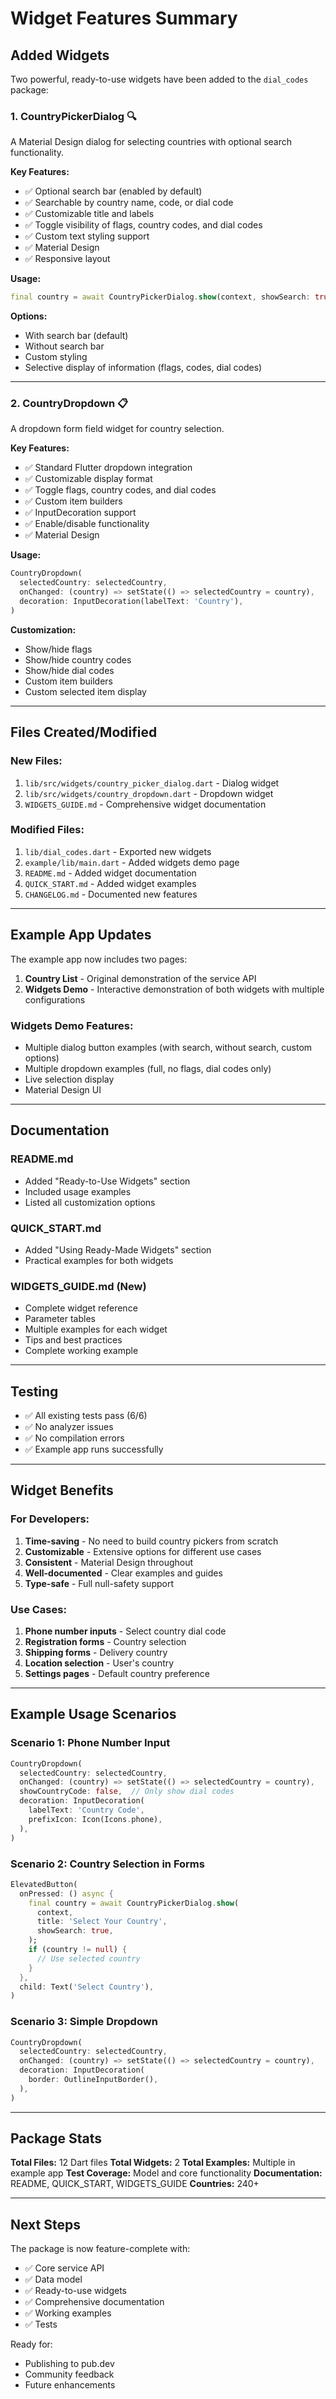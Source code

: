 # Widget Features Summary

## Added Widgets

Two powerful, ready-to-use widgets have been added to the `dial_codes` package:

### 1. CountryPickerDialog 🔍

A Material Design dialog for selecting countries with optional search functionality.

**Key Features:**
- ✅ Optional search bar (enabled by default)
- ✅ Searchable by country name, code, or dial code
- ✅ Customizable title and labels
- ✅ Toggle visibility of flags, country codes, and dial codes
- ✅ Custom text styling support
- ✅ Material Design
- ✅ Responsive layout

**Usage:**
```dart
final country = await CountryPickerDialog.show(context, showSearch: true);
```

**Options:**
- With search bar (default)
- Without search bar
- Custom styling
- Selective display of information (flags, codes, dial codes)

---

### 2. CountryDropdown 📋

A dropdown form field widget for country selection.

**Key Features:**
- ✅ Standard Flutter dropdown integration
- ✅ Customizable display format
- ✅ Toggle flags, country codes, and dial codes
- ✅ Custom item builders
- ✅ InputDecoration support
- ✅ Enable/disable functionality
- ✅ Material Design

**Usage:**
```dart
CountryDropdown(
  selectedCountry: selectedCountry,
  onChanged: (country) => setState(() => selectedCountry = country),
  decoration: InputDecoration(labelText: 'Country'),
)
```

**Customization:**
- Show/hide flags
- Show/hide country codes
- Show/hide dial codes
- Custom item builders
- Custom selected item display

---

## Files Created/Modified

### New Files:
1. `lib/src/widgets/country_picker_dialog.dart` - Dialog widget
2. `lib/src/widgets/country_dropdown.dart` - Dropdown widget
3. `WIDGETS_GUIDE.md` - Comprehensive widget documentation

### Modified Files:
1. `lib/dial_codes.dart` - Exported new widgets
2. `example/lib/main.dart` - Added widgets demo page
3. `README.md` - Added widget documentation
4. `QUICK_START.md` - Added widget examples
5. `CHANGELOG.md` - Documented new features

---

## Example App Updates

The example app now includes two pages:

1. **Country List** - Original demonstration of the service API
2. **Widgets Demo** - Interactive demonstration of both widgets with multiple configurations

### Widgets Demo Features:
- Multiple dialog button examples (with search, without search, custom options)
- Multiple dropdown examples (full, no flags, dial codes only)
- Live selection display
- Material Design UI

---

## Documentation

### README.md
- Added "Ready-to-Use Widgets" section
- Included usage examples
- Listed all customization options

### QUICK_START.md
- Added "Using Ready-Made Widgets" section
- Practical examples for both widgets

### WIDGETS_GUIDE.md (New)
- Complete widget reference
- Parameter tables
- Multiple examples for each widget
- Tips and best practices
- Complete working example

---

## Testing

- ✅ All existing tests pass (6/6)
- ✅ No analyzer issues
- ✅ No compilation errors
- ✅ Example app runs successfully

---

## Widget Benefits

### For Developers:
1. **Time-saving** - No need to build country pickers from scratch
2. **Customizable** - Extensive options for different use cases
3. **Consistent** - Material Design throughout
4. **Well-documented** - Clear examples and guides
5. **Type-safe** - Full null-safety support

### Use Cases:
1. **Phone number inputs** - Select country dial code
2. **Registration forms** - Country selection
3. **Shipping forms** - Delivery country
4. **Location selection** - User's country
5. **Settings pages** - Default country preference

---

## Example Usage Scenarios

### Scenario 1: Phone Number Input
```dart
CountryDropdown(
  selectedCountry: selectedCountry,
  onChanged: (country) => setState(() => selectedCountry = country),
  showCountryCode: false,  // Only show dial codes
  decoration: InputDecoration(
    labelText: 'Country Code',
    prefixIcon: Icon(Icons.phone),
  ),
)
```

### Scenario 2: Country Selection in Forms
```dart
ElevatedButton(
  onPressed: () async {
    final country = await CountryPickerDialog.show(
      context,
      title: 'Select Your Country',
      showSearch: true,
    );
    if (country != null) {
      // Use selected country
    }
  },
  child: Text('Select Country'),
)
```

### Scenario 3: Simple Dropdown
```dart
CountryDropdown(
  selectedCountry: selectedCountry,
  onChanged: (country) => setState(() => selectedCountry = country),
  decoration: InputDecoration(
    border: OutlineInputBorder(),
  ),
)
```

---

## Package Stats

**Total Files:** 12 Dart files
**Total Widgets:** 2
**Total Examples:** Multiple in example app
**Test Coverage:** Model and core functionality
**Documentation:** README, QUICK_START, WIDGETS_GUIDE
**Countries:** 240+

---

## Next Steps

The package is now feature-complete with:
- ✅ Core service API
- ✅ Data model
- ✅ Ready-to-use widgets
- ✅ Comprehensive documentation
- ✅ Working examples
- ✅ Tests

Ready for:
- Publishing to pub.dev
- Community feedback
- Future enhancements
